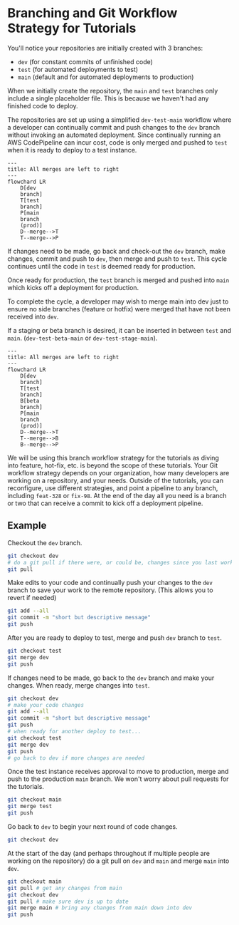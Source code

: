 # Branching and Git Workflow Strategy for Tutorials

You'll notice your repositories are initially created with 3 branches:

- `dev` (for constant commits of unfinished code)
- `test` (for automated deployments to test)
- `main` (default and for automated deployments to production)

When we initially create the repository, the `main` and `test` branches only include a single placeholder file. This is because we haven't had any finished code to deploy.

The repositories are set up using a simplified `dev-test-main` workflow where a developer can continually commit and push changes to the `dev` branch without invoking an automated deployment. Since continually running an AWS CodePipeline can incur cost, code is only merged and pushed to `test` when it is ready to deploy to a test instance.

```mermaid
---
title: All merges are left to right
---
flowchard LR
	D[dev
	branch]
	T[test
	branch]
	P[main
	branch
	(prod)]
	D--merge-->T
	T--merge-->P
```

If changes need to be made, go back and check-out the `dev` branch, make changes, commit and push to `dev`, then merge and push to `test`. This cycle continues until the code in `test` is deemed ready for production.

Once ready for production, the `test` branch is merged and pushed into `main` which kicks off a deployment for production.

To complete the cycle, a developer may wish to merge main into dev just to ensure no side branches (feature or hotfix) were merged that have not been received into `dev`.

If a staging or beta branch is desired, it can be inserted in between `test` and `main`. (`dev-test-beta-main` or `dev-test-stage-main`).

```mermaid
---
title: All merges are left to right
---
flowchard LR
	D[dev
	branch]
	T[test
	branch]
	B[beta
	branch]
	P[main
	branch
	(prod)]
	D--merge-->T
	T--merge-->B
	B--merge-->P
```

We will be using this branch workflow strategy for the tutorials as diving into feature, hot-fix, etc. is beyond the scope of these tutorials. Your Git workflow strategy depends on your organization, how many developers are working on a repository, and your needs. Outside of the tutorials, you can reconfigure, use different strategies, and point a pipeline to any branch, including `feat-328` or `fix-98`. At the end of the day all you need is a branch or two that can receive a commit to kick off a deployment pipeline.

## Example

Checkout the `dev` branch.

```bash
git checkout dev
# do a git pull if there were, or could be, changes since you last worked
git pull
```

Make edits to your code and continually push your changes to the `dev` branch to save your work to the remote repository. (This allows you to revert if needed)

```bash
git add --all
git commit -m "short but descriptive message"
git push
```

After you are ready to deploy to test, merge and push `dev` branch to `test`.

```bash
git checkout test
git merge dev
git push
```

If changes need to be made, go back to the `dev` branch and make your changes. When ready, merge changes into `test`.

```bash
git checkout dev
# make your code changes
git add --all
git commit -m "short but descriptive message"
git push
# when ready for another deploy to test...
git checkout test
git merge dev
git push
# go back to dev if more changes are needed
```

Once the test instance receives approval to move to production, merge and push to the production `main` branch. We won't worry about pull requests for the tutorials.

```bash
git checkout main
git merge test
git push
```

Go back to `dev` to begin your next round of code changes.

```bash
git checkout dev
```

At the start of the day (and perhaps throughout if multiple people are working on the repository) do a git pull on `dev` and `main` and merge `main` into `dev`.

```bash
git checkout main 
git pull # get any changes from main
git checkout dev
git pull # make sure dev is up to date
git merge main # bring any changes from main down into dev
git push
```
